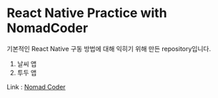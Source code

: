 # React Native Practice with NomadCoder

기본적인 React Native 구동 방법에 대해 익히기 위해 만든 repository입니다.

1. 날씨 앱
2. 투두 앱

Link : [Nomad Coder](https://nomadcoders.co/react-native-for-beginners/lobby)
